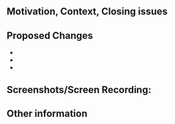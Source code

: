 <!-- Provide a general summary of your changes in the Title above -->

## Motivation, Context, Closing issues
<!--
Provide enough information so that others can review your PR:
- Why is this change required? 
- What problem does it solve?
- If it fixes an open issue, link to the issue here. 
-->

## Proposed Changes
<!--- Describe your changes in detail -->

-
-
-

## Screenshots/Screen Recording:

## Other information


